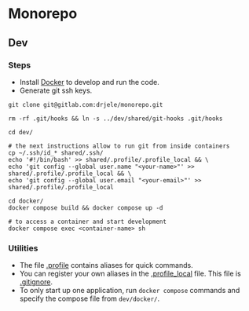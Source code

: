# Monorepo

## Dev

### Steps

* Install [Docker](https://www.docker.com/products/docker-desktop/) to develop and run the code.
* Generate git ssh keys.

```shell
git clone git@gitlab.com:drjele/monorepo.git

rm -rf .git/hooks && ln -s ../dev/shared/git-hooks .git/hooks

cd dev/

# the next instructions allow to run git from inside containers
cp ~/.ssh/id_* shared/.ssh/
echo '#!/bin/bash' >> shared/.profile/.profile_local && \
echo 'git config --global user.name "<your-name>"' >> shared/.profile/.profile_local && \
echo 'git config --global user.email "<your-email>"' >> shared/.profile/.profile_local

cd docker/
docker compose build && docker compose up -d

# to access a container and start development
docker compose exec <container-name> sh
```

### Utilities

* The file [.profile](./dev/shared/.profile/.profile) contains aliases for quick commands.
* You can register your own aliases in the [.profile_local](./dev/shared/.profile/.profile_local) file. This file is [.gitignore](./dev/shared/.profile/.gitignore).
* To only start up one application, run `docker compose` commands and specify the compose file from `dev/docker/`.
